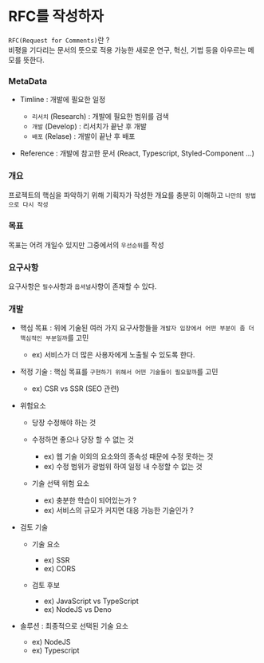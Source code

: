 # RFC를 작성하자

`RFC(Request for Comments)`란 ?  
비평을 기다리는 문서의 뜻으로 적용 가능한 새로운 연구, 혁신, 기법 등을 아우르는 메모를 뜻한다.

### MetaData

- Timline : 개발에 필요한 일정

  - `리서치` (Research) : 개발에 필요한 범위를 검색
  - `개발` (Develop) : 리서치가 끝난 후 개발
  - `배포` (Relase) : 개발이 끝난 후 배포

- Reference : 개발에 참고한 문서 (React, Typescript, Styled-Component ...)

### 개요

프로젝트의 핵심을 파악하기 위해 기획자가 작성한 개요를 충분히 이해하고 `나만의 방법으로 다시 작성`

### 목표

목표는 어려 개일수 있지만 그중에서의 `우선순위`를 작성

### 요구사항

요구사항은 `필수`사항과 `옵셔널`사항이 존재할 수 있다.

### 개발

- 핵심 목표 : 위에 기술된 여러 가지 요구사항들을 `개발자 입장에서 어떤 부분이 좀 더 핵심적인 부분일까`를 고민

  - ex) 서비스가 더 많은 사용자에게 노출될 수 있도록 한다.

- 적정 기술 : 핵심 목표를 `구현하기 위해서 어떤 기술들이 필요할까`를 고민

  - ex) CSR vs SSR (SEO 관련)

- 위험요소

  - 당장 수정해야 하는 것

  - 수정하면 좋으나 당장 할 수 없는 것

    - ex) 웹 기술 이외의 요소와의 종속성 때문에 수정 못하는 것
    - ex) 수정 범위가 광범위 하여 일정 내 수정할 수 없는 것

  - 기술 선택 위험 요소
    - ex) 충분한 학습이 되어있는가 ?
    - ex) 서비스의 규모가 커지면 대응 가능한 기술인가 ?

- 검토 기술

  - 기술 요소

    - ex) SSR
    - ex) CORS

  - 검토 후보
    - ex) JavaScript vs TypeScript
    - ex) NodeJS vs Deno

- 솔루션 : 최종적으로 선택된 기술 요소

  - ex) NodeJS
  - ex) Typescript
